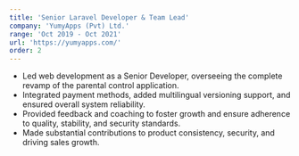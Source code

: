 ```yaml
---
title: 'Senior Laravel Developer & Team Lead'
company: 'YumyApps (Pvt) Ltd.'
range: 'Oct 2019 - Oct 2021'
url: 'https://yumyapps.com/'
order: 2
---
```


- Led web development as a Senior Developer, overseeing the complete revamp of the parental control application.
- Integrated payment methods, added multilingual versioning support, and ensured overall system reliability.
- Provided feedback and coaching to foster growth and ensure adherence to quality, stability, and security standards.
- Made substantial contributions to product consistency, security, and driving sales growth.


